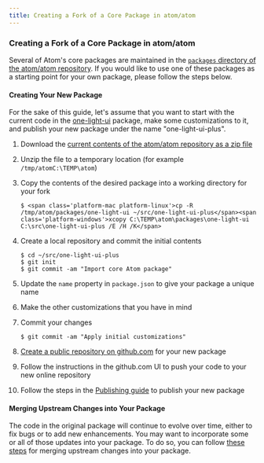 ```yaml
---
title: Creating a Fork of a Core Package in atom/atom
---
```

### Creating a Fork of a Core Package in atom/atom

Several of Atom's core packages are maintained in the [`packages` directory of the atom/atom repository](https://github.com/atom/atom/tree/master/packages). If you would like to use one of these packages as a starting point for your own package, please follow the steps below.

#### Creating Your New Package

For the sake of this guide, let's assume that you want to start with the current code in the [one-light-ui](https://github.com/atom/atom/tree/master/packages/one-light-ui) package, make some customizations to it, and publish your new package under the name "one-light-ui-plus".

1. Download the [current contents of the atom/atom repository as a zip file](https://github.com/atom/atom/archive/master.zip)

2. Unzip the file to a temporary location (for example <span class='platform-mac platform-linux'>`/tmp/atom`</span><span class='platform-windows'>`C:\TEMP\atom`</span>)

3. Copy the contents of the desired package into a working directory for your fork

    ``` command-line
    $ <span class='platform-mac platform-linux'>cp -R /tmp/atom/packages/one-light-ui ~/src/one-light-ui-plus</span><span class='platform-windows'>xcopy C:\TEMP\atom\packages\one-light-ui C:\src\one-light-ui-plus /E /H /K</span>
    ```

4. Create a local repository and commit the initial contents

    ``` command-line
    $ cd ~/src/one-light-ui-plus
    $ git init
    $ git commit -am "Import core Atom package"
    ```

5. Update the `name` property in `package.json` to give your package a unique name

6. Make the other customizations that you have in mind

7. Commit your changes

    ``` command-line
    $ git commit -am "Apply initial customizations"
    ```

8. [Create a public repository on github.com](https://help.github.com/articles/create-a-repo/) for your new package

9. Follow the instructions in the github.com UI to push your code to your new online repository

10. Follow the steps in the [Publishing guide](/hacking-atom/sections/publishing/) to publish your new package

#### Merging Upstream Changes into Your Package

The code in the original package will continue to evolve over time, either to fix bugs or to add new enhancements. You may want to incorporate some or all of those updates into your package. To do so, you can follow [these steps](../maintaining-a-fork-of-a-core-package-in-atom-atom/#step-by-step-guide) for merging upstream changes into your package.
